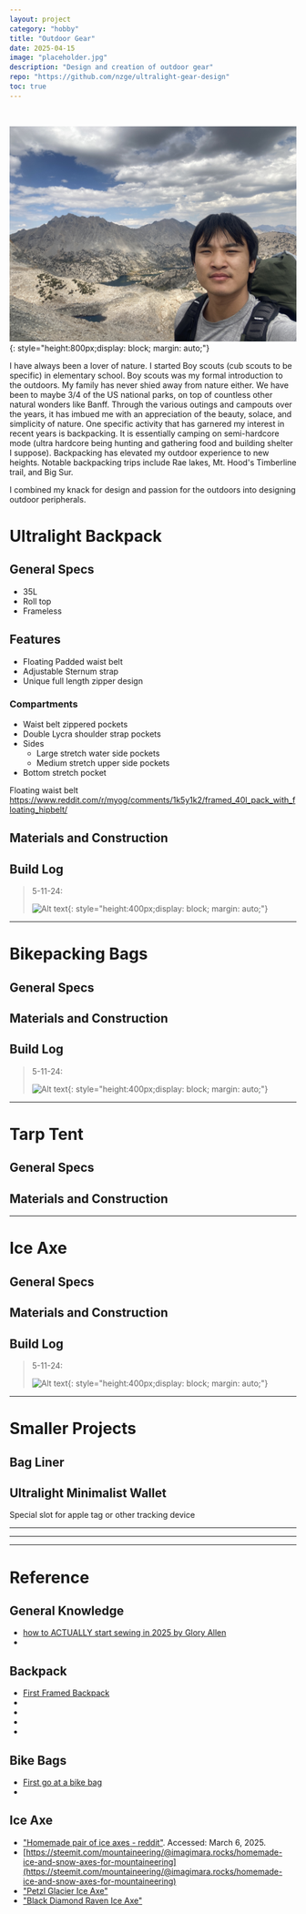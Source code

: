 ```yaml
---
layout: project
category: "hobby"
title: "Outdoor Gear"
date: 2025-04-15
image: "placeholder.jpg"
description: "Design and creation of outdoor gear"
repo: "https://github.com/nzge/ultralight-gear-design"
toc: true
---
```

<br>

![Alt text](/assets/media/outdoor_media/IMG_3398.JPG){: 
style="height:800px;display: block; margin: auto;"}

I have always been a lover of nature.
I started Boy scouts (cub scouts to be specific) in elementary school. Boy scouts was my formal introduction to the outdoors. My family has never shied away from nature either. We have been to maybe 3/4 of the US national parks, on top of countless other natural wonders like Banff. 
Through the various outings and campouts over the years, it has imbued me with an appreciation of the beauty, solace, and simplicity of nature.
One specific activity that has garnered my interest in recent years is backpacking. It is essentially camping on semi-hardcore mode (ultra hardcore being hunting and gathering food and building shelter I suppose). Backpacking has elevated my outdoor experience to new heights. Notable backpacking trips include Rae lakes, Mt. Hood's Timberline trail, and Big Sur.

I combined my knack for design and passion for the outdoors into designing outdoor peripherals.

# Ultralight Backpack

## General Specs
- 35L
- Roll top
- Frameless
## Features
- Floating Padded waist belt
- Adjustable Sternum strap
- Unique full length zipper design
### Compartments
- Waist belt zippered pockets
- Double Lycra shoulder strap pockets
- Sides
	- Large stretch water side pockets
	- Medium stretch upper side pockets
- Bottom stretch pocket

Floating waist belt
https://www.reddit.com/r/myog/comments/1k5y1k2/framed_40l_pack_with_floating_hipbelt/


## Materials and Construction

## Build Log 
> 5-11-24: 
>
> ![Alt text](/assets/media/outdoor_media/prints.JPG){: 
style="height:400px;display: block; margin: auto;"}

---

# Bikepacking Bags

## General Specs

## Materials and Construction

## Build Log 
> 5-11-24: 
>
> ![Alt text](/assets/media/outdoor_media/prints.JPG){: 
style="height:400px;display: block; margin: auto;"}

---

# Tarp Tent

## General Specs

## Materials and Construction

---

# Ice Axe

## General Specs

## Materials and Construction

## Build Log 
> 5-11-24: 
>
> ![Alt text](/assets/media/outdoor_media/prints.JPG){: 
style="height:400px;display: block; margin: auto;"}

---

# Smaller Projects

## Bag Liner

## Ultralight Minimalist Wallet
Special slot for apple tag or other tracking device

---
---
___

# Reference

## General Knowledge
- [how to ACTUALLY start sewing in 2025 by Glory Allen](https://www.youtube.com/watch?v=gMYn_3uXBTc)
- 

## Backpack
- [First Framed Backpack](https://www.reddit.com/r/myog/comments/1jwtn1d/first_framed_backpack/)
- [](https://www.reddit.com/r/myog/comments/1k61nxm/new_type_dcf_backpack/)
- [](https://www.reddit.com/r/myog/comments/1k5y1k2/framed_40l_pack_with_floating_hipbelt/)
- [](https://www.reddit.com/r/myog/comments/1juw9cv/modified_my_ula_ohm_20_front_pocket_and_hipbelt/)
- [](https://www.reddit.com/r/myog/comments/1ka3pdj/first_myog_pack_based_of_palante_simple_pack_with/)


## Bike Bags
- [First go at a bike bag](https://www.reddit.com/r/myog/comments/1ixplen/first_go_at_a_bike_bag/)
- 

## Ice Axe
- ["Homemade pair of ice axes - reddit"](https://www.reddit.com/r/myog/comments/1igxyxl/homemade_pair_of_ice_axes/). Accessed: March 6, 2025. 
- [https://steemit.com/mountaineering/@imagimara.rocks/homemade-ice-and-snow-axes-for-mountaineering](https://steemit.com/mountaineering/@imagimara.rocks/homemade-ice-and-snow-axes-for-mountaineering)
- ["Petzl Glacier Ice Axe"](https://www.amazon.com/Petzl-Glacier-ice-Axe-50cm/dp/B0DDMNLJX6?gQT=1&th=1)
- ["Black Diamond Raven Ice Axe"](https://www.rei.com/product/182045/black-diamond-raven-ice-axe?sku=1820450001&store=83&gStoreCode=83&gQT=1)